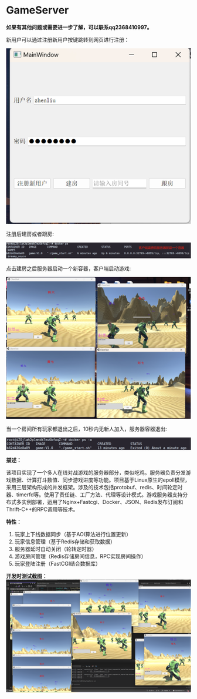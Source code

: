 # GameServer

**如果有其他问题或需要进一步了解，可以联系qq2368410997。**

新用户可以通过注册新用户按键跳转到网页进行注册：

![注册页面](1.png)

注册后建房或者跟房:

![建房页面](2.png)
 
点击建房之后服务器启动一个新容器，客户端启动游戏:

![游戏启动](3.png)
 
当一个房间所有玩家都退出之后，10秒内无新人加入，服务器容器退出:

![房间退出](4.png)
 
**描述：**

该项目实现了一个多人在线对战游戏的服务器部分，类似吃鸡。服务器负责分发游戏数据、计算打斗数值、同步游戏进度等功能。项目基于Linux原生的epoll模型，采用三层架构形成的并发框架。涉及的技术包括protobuf、redis、时间轮定时器、timerfd等。使用了责任链、工厂方法、代理等设计模式。游戏服务器支持分布式多实例部署，运用了Nginx+Fastcgi、Docker、JSON、Redis发布订阅和Thrift-C++的RPC调用等技术。

**特性：**

1. 玩家上下线数据同步（基于AOI算法进行位置更新）
2. 玩家信息管理（基于Redis存储和获取数据）
3. 服务器延时自动关闭（轮转定时器）
4. 游戏房间管理（Redis存储房间信息，RPC实现房间操作）
5. 玩家登陆注册（FastCGI结合数据库）

**开发时测试截图：**
![开发时测试](Readme.png)


